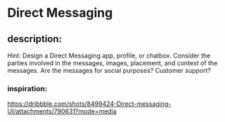# Direct Messaging

## description:
Hint: Design a Direct Messaging app, profile, or chatbox. Consider the parties involved in the messages, images, placement, and context of the messages. Are the messages for social purposes? Customer support? 
### inspiration:
https://dribbble.com/shots/8499424-Direct-messaging-UI/attachments/790631?mode=media